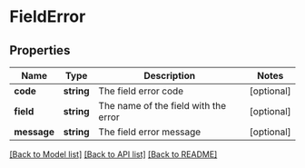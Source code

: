# FieldError

## Properties
Name | Type | Description | Notes
------------ | ------------- | ------------- | -------------
**code** | **string** | The field error code | [optional] 
**field** | **string** | The name of the field with the error | [optional] 
**message** | **string** | The field error message | [optional] 

[[Back to Model list]](../../README.md#documentation-for-models) [[Back to API list]](../../README.md#documentation-for-api-endpoints) [[Back to README]](../../README.md)

